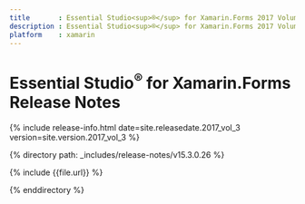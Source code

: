 ```yaml
---
title       : Essential Studio<sup>®</sup> for Xamarin.Forms 2017 Volume 3 Release Notes
description : Essential Studio<sup>®</sup> for Xamarin.Forms 2017 Volume 3 Release Notes
platform    : xamarin
---
```


# Essential Studio<sup>®</sup> for Xamarin.Forms Release Notes

{% include release-info.html date=site.releasedate.2017_vol_3 version=site.version.2017_vol_3 %} 

{% directory path: _includes/release-notes/v15.3.0.26 %}

{% include {{file.url}} %}

{% enddirectory %}